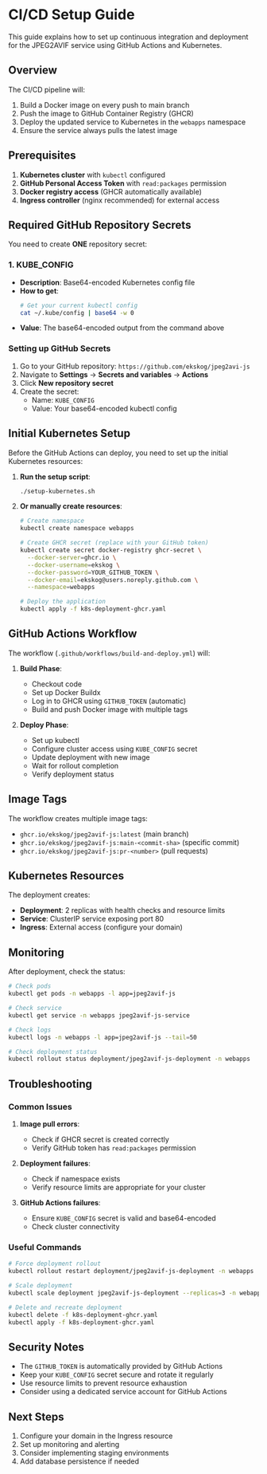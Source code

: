 # CI/CD Setup Guide

This guide explains how to set up continuous integration and deployment for the JPEG2AVIF service using GitHub Actions and Kubernetes.

## Overview

The CI/CD pipeline will:
1. Build a Docker image on every push to main branch
2. Push the image to GitHub Container Registry (GHCR)
3. Deploy the updated service to Kubernetes in the `webapps` namespace
4. Ensure the service always pulls the latest image

## Prerequisites

1. **Kubernetes cluster** with `kubectl` configured
2. **GitHub Personal Access Token** with `read:packages` permission
3. **Docker registry access** (GHCR automatically available)
4. **Ingress controller** (nginx recommended) for external access

## Required GitHub Repository Secrets

You need to create **ONE** repository secret:

### 1. KUBE_CONFIG
- **Description**: Base64-encoded Kubernetes config file
- **How to get**:
  ```bash
  # Get your current kubectl config
  cat ~/.kube/config | base64 -w 0
  ```
- **Value**: The base64-encoded output from the command above

### Setting up GitHub Secrets

1. Go to your GitHub repository: `https://github.com/ekskog/jpeg2avi-js`
2. Navigate to **Settings** → **Secrets and variables** → **Actions**
3. Click **New repository secret**
4. Create the secret:
   - Name: `KUBE_CONFIG`
   - Value: Your base64-encoded kubectl config

## Initial Kubernetes Setup

Before the GitHub Actions can deploy, you need to set up the initial Kubernetes resources:

1. **Run the setup script**:
   ```bash
   ./setup-kubernetes.sh
   ```

2. **Or manually create resources**:
   ```bash
   # Create namespace
   kubectl create namespace webapps

   # Create GHCR secret (replace with your GitHub token)
   kubectl create secret docker-registry ghcr-secret \
     --docker-server=ghcr.io \
     --docker-username=ekskog \
     --docker-password=YOUR_GITHUB_TOKEN \
     --docker-email=ekskog@users.noreply.github.com \
     --namespace=webapps

   # Deploy the application
   kubectl apply -f k8s-deployment-ghcr.yaml
   ```

## GitHub Actions Workflow

The workflow (`.github/workflows/build-and-deploy.yml`) will:

1. **Build Phase**:
   - Checkout code
   - Set up Docker Buildx
   - Log in to GHCR using `GITHUB_TOKEN` (automatic)
   - Build and push Docker image with multiple tags

2. **Deploy Phase**:
   - Set up kubectl
   - Configure cluster access using `KUBE_CONFIG` secret
   - Update deployment with new image
   - Wait for rollout completion
   - Verify deployment status

## Image Tags

The workflow creates multiple image tags:
- `ghcr.io/ekskog/jpeg2avif-js:latest` (main branch)
- `ghcr.io/ekskog/jpeg2avif-js:main-<commit-sha>` (specific commit)
- `ghcr.io/ekskog/jpeg2avif-js:pr-<number>` (pull requests)

## Kubernetes Resources

The deployment creates:
- **Deployment**: 2 replicas with health checks and resource limits
- **Service**: ClusterIP service exposing port 80
- **Ingress**: External access (configure your domain)

## Monitoring

After deployment, check the status:

```bash
# Check pods
kubectl get pods -n webapps -l app=jpeg2avif-js

# Check service
kubectl get service -n webapps jpeg2avif-js-service

# Check logs
kubectl logs -n webapps -l app=jpeg2avif-js --tail=50

# Check deployment status
kubectl rollout status deployment/jpeg2avif-js-deployment -n webapps
```

## Troubleshooting

### Common Issues

1. **Image pull errors**:
   - Check if GHCR secret is created correctly
   - Verify GitHub token has `read:packages` permission

2. **Deployment failures**:
   - Check if namespace exists
   - Verify resource limits are appropriate for your cluster

3. **GitHub Actions failures**:
   - Ensure `KUBE_CONFIG` secret is valid and base64-encoded
   - Check cluster connectivity

### Useful Commands

```bash
# Force deployment rollout
kubectl rollout restart deployment/jpeg2avif-js-deployment -n webapps

# Scale deployment
kubectl scale deployment jpeg2avif-js-deployment --replicas=3 -n webapps

# Delete and recreate deployment
kubectl delete -f k8s-deployment-ghcr.yaml
kubectl apply -f k8s-deployment-ghcr.yaml
```

## Security Notes

- The `GITHUB_TOKEN` is automatically provided by GitHub Actions
- Keep your `KUBE_CONFIG` secret secure and rotate it regularly
- Use resource limits to prevent resource exhaustion
- Consider using a dedicated service account for GitHub Actions

## Next Steps

1. Configure your domain in the Ingress resource
2. Set up monitoring and alerting
3. Consider implementing staging environments
4. Add database persistence if needed
